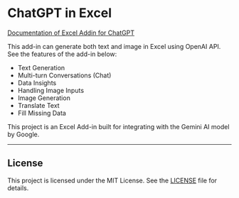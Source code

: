 # ChatGPT in Excel
[Documentation of Excel Addin for ChatGPT](https://www.listendata.com/2023/03/how-to-run-chatgpt-inside-excel.html)

This add-in can generate both text and image in Excel using OpenAI API. See the features of the add-in below:

* Text Generation
* Multi-turn Conversations (Chat)
* Data Insights
* Handling Image Inputs
* Image Generation
* Translate Text
* Fill Missing Data

This project is an Excel Add-in built for integrating with the Gemini AI model by Google.

---

## License

This project is licensed under the MIT License. See the [LICENSE](LICENSE) file for details.

